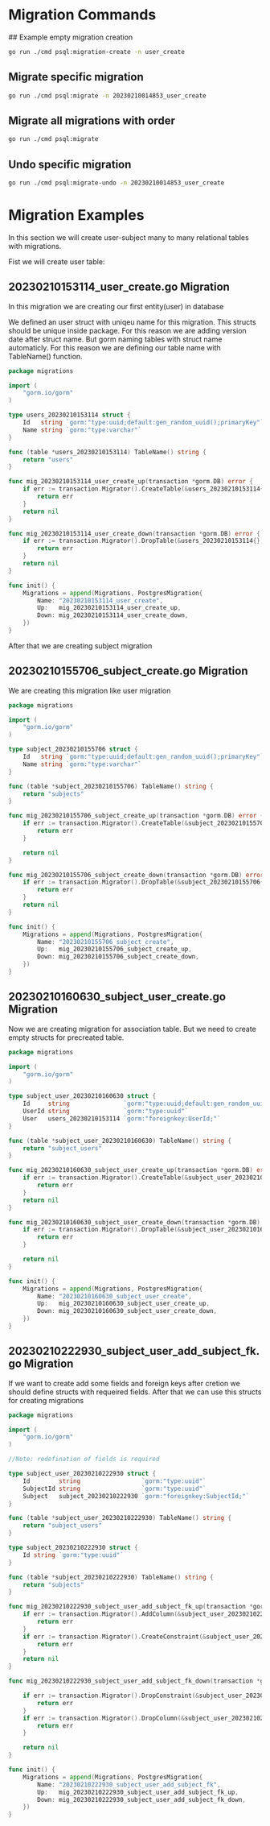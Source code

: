 # Migration Commands

## Example empty migration creation
```sh
go run ./cmd psql:migration-create -n user_create
```

## Migrate specific migration
```sh
go run ./cmd psql:migrate -n 20230210014853_user_create  
```

## Migrate all migrations with order
```sh
go run ./cmd psql:migrate 
```

## Undo specific migration
```sh
go run ./cmd psql:migrate-undo -n 20230210014853_user_create
```

# Migration Examples

In this section we will create user-subject many to many relational tables with migrations.

Fist we will create user table:

## 20230210153114_user_create.go Migration

In this migration we are creating our first entity(user) in database

We defined an user struct with uniqeu name for this migration. This structs should be unique inside package. For this reason we
are adding version date after struct name.  But gorm naming tables with struct name automaticly. For this reason we are defining our
table name with TableName() function.

```go
package migrations

import (
	"gorm.io/gorm"
)

type users_20230210153114 struct {
	Id   string `gorm:"type:uuid;default:gen_random_uuid();primaryKey"`
	Name string `gorm:"type:varchar"`
}

func (table *users_20230210153114) TableName() string {
	return "users"
}

func mig_20230210153114_user_create_up(transaction *gorm.DB) error {
	if err := transaction.Migrator().CreateTable(&users_20230210153114{}); err != nil {
		return err
	}
	return nil
}

func mig_20230210153114_user_create_down(transaction *gorm.DB) error {
	if err := transaction.Migrator().DropTable(&users_20230210153114{}); err != nil {
		return err
	}
	return nil
}

func init() {
	Migrations = append(Migrations, PostgresMigration{
		Name: "20230210153114_user_create",
		Up:   mig_20230210153114_user_create_up,
		Down: mig_20230210153114_user_create_down,
	})
}

```

After that we are creating subject migration

## 20230210155706_subject_create.go Migration

We are creating this migration like user migration

```go
package migrations

import (
	"gorm.io/gorm"
)

type subject_20230210155706 struct {
	Id   string `gorm:"type:uuid;default:gen_random_uuid();primaryKey"`
	Name string `gorm:"type:varchar"`
}

func (table *subject_20230210155706) TableName() string {
	return "subjects"
}

func mig_20230210155706_subject_create_up(transaction *gorm.DB) error {
	if err := transaction.Migrator().CreateTable(&subject_20230210155706{}); err != nil {
		return err
	}

	return nil
}

func mig_20230210155706_subject_create_down(transaction *gorm.DB) error {
	if err := transaction.Migrator().DropTable(&subject_20230210155706{}); err != nil {
		return err
	}
	return nil
}

func init() {
	Migrations = append(Migrations, PostgresMigration{
		Name: "20230210155706_subject_create",
		Up:   mig_20230210155706_subject_create_up,
		Down: mig_20230210155706_subject_create_down,
	})
}
```

## 20230210160630_subject_user_create.go Migration

Now we are creating migration for association table. But we need to create empty structs for precreated table.  

```go
package migrations

import (
	"gorm.io/gorm"
)

type subject_user_20230210160630 struct {
	Id     string               `gorm:"type:uuid;default:gen_random_uuid();primaryKey"`
	UserId string               `gorm:"type:uuid"`
	User   users_20230210153114 `gorm:"foreignkey:UserId;"`
}

func (table *subject_user_20230210160630) TableName() string {
	return "subject_users"
}

func mig_20230210160630_subject_user_create_up(transaction *gorm.DB) error {
	if err := transaction.Migrator().CreateTable(&subject_user_20230210160630{}); err != nil {
		return err
	}
	return nil
}

func mig_20230210160630_subject_user_create_down(transaction *gorm.DB) error {
	if err := transaction.Migrator().DropTable(&subject_user_20230210160630{}); err != nil {
		return err
	}

	return nil
}

func init() {
	Migrations = append(Migrations, PostgresMigration{
		Name: "20230210160630_subject_user_create",
		Up:   mig_20230210160630_subject_user_create_up,
		Down: mig_20230210160630_subject_user_create_down,
	})
}
```

## 20230210222930_subject_user_add_subject_fk.go Migration

If we want to create add some fields and foreign keys after cretion we should define structs with requeired fields. After that we can use
this structs for creating migrations

```go
package migrations

import (
	"gorm.io/gorm"
)

//Note: redefination of fields is required

type subject_user_20230210222930 struct {
	Id        string                 `gorm:"type:uuid"`
	SubjectId string                 `gorm:"type:uuid"`
	Subject   subject_20230210222930 `gorm:"foreignkey:SubjectId;"`
}

func (table *subject_user_20230210222930) TableName() string {
	return "subject_users"
}

type subject_20230210222930 struct {
	Id string `gorm:"type:uuid"`
}

func (table *subject_20230210222930) TableName() string {
	return "subjects"
}

func mig_20230210222930_subject_user_add_subject_fk_up(transaction *gorm.DB) error {
	if err := transaction.Migrator().AddColumn(&subject_user_20230210222930{}, "SubjectId"); err != nil {
		return err
	}
	if err := transaction.Migrator().CreateConstraint(&subject_user_20230210222930{}, "fk_subject_users_subject"); err != nil {
		return err
	}
	return nil
}

func mig_20230210222930_subject_user_add_subject_fk_down(transaction *gorm.DB) error {

	if err := transaction.Migrator().DropConstraint(&subject_user_20230210222930{}, "fk_subject_users_subject"); err != nil {
		return err
	}
	if err := transaction.Migrator().DropColumn(&subject_user_20230210222930{}, "SubjectId"); err != nil {
		return err
	}

	return nil
}

func init() {
	Migrations = append(Migrations, PostgresMigration{
		Name: "20230210222930_subject_user_add_subject_fk",
		Up:   mig_20230210222930_subject_user_add_subject_fk_up,
		Down: mig_20230210222930_subject_user_add_subject_fk_down,
	})
}
```
